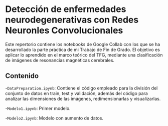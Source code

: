 # Detección de enfermedades neurodegenerativas con Redes Neuronles Convolucionales

Este repertorio contiene los notebooks de Google Collab con los que se ha desarrollado la parte práctica
de mi Trabajo de Fin de Grado. El objetivo es aplicar lo aprendido en el marco teórico del TFG, mediante
una clasificación de imágenes de resonancias magnéticas cerebrales.

## Contenido

-`DataPreparation.ipynb`: Contiene el código empleado para la división del conjunto de datos en train, test y validación, 
además del código para analizar las dimensiones de las imágenes, redimensionarlas y visualizarlas.

-`Modelo1.ipynb`: Primer modelo.

-`Modelo2.ipynb`: Modelo con aumento de datos.
